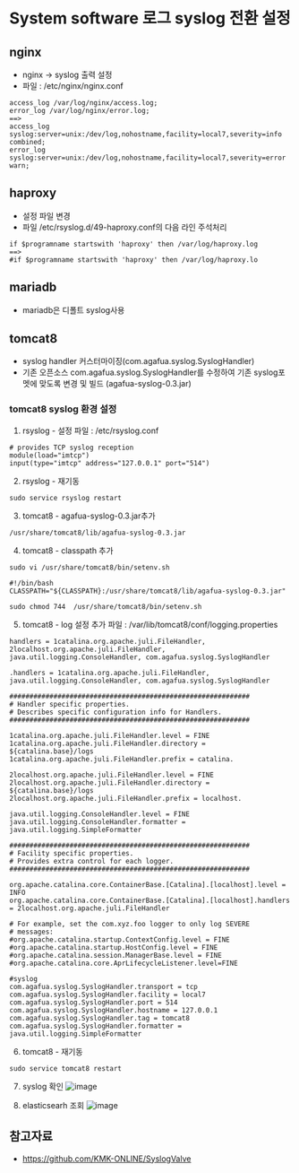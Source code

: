 # System software 로그 syslog 전환 설정

## nginx
- nginx -> syslog 출력 설정
- 파일 : /etc/nginx/nginx.conf
```
access_log /var/log/nginx/access.log;
error_log /var/log/nginx/error.log;
==>
access_log syslog:server=unix:/dev/log,nohostname,facility=local7,severity=info combined;
error_log syslog:server=unix:/dev/log,nohostname,facility=local7,severity=error warn;
```

## haproxy 
- 설정 파일 변경
- 파일 /etc/rsyslog.d/49-haproxy.conf의 다음 라인 주석처리
```
if $programname startswith 'haproxy' then /var/log/haproxy.log
==>
#if $programname startswith 'haproxy' then /var/log/haproxy.lo
```

## mariadb
- mariadb은 디폴트 syslog사용

## tomcat8 
- syslog handler 커스터마이징(com.agafua.syslog.SyslogHandler)
- 기존 오픈소스 com.agafua.syslog.SyslogHandler를 수정하여 기존 syslog포멧에 맞도록 변경 및 빌드 (agafua-syslog-0.3.jar)

### tomcat8 syslog 환경 설정

1. rsyslog - 설정
  파일 : /etc/rsyslog.conf
```
# provides TCP syslog reception
module(load="imtcp")
input(type="imtcp" address="127.0.0.1" port="514")
```
2. rsyslog - 재기동
```
sudo service rsyslog restart
```

3. tomcat8 - agafua-syslog-0.3.jar추가
```
/usr/share/tomcat8/lib/agafua-syslog-0.3.jar
```

4. tomcat8 - classpath 추가
```
sudo vi /usr/share/tomcat8/bin/setenv.sh
```
```
#!/bin/bash
CLASSPATH="${CLASSPATH}:/usr/share/tomcat8/lib/agafua-syslog-0.3.jar"
```
```
sudo chmod 744  /usr/share/tomcat8/bin/setenv.sh
```
5. tomcat8 - log 설정 추가
   파일 : /var/lib/tomcat8/conf/logging.properties
```
handlers = 1catalina.org.apache.juli.FileHandler, 2localhost.org.apache.juli.FileHandler, java.util.logging.ConsoleHandler, com.agafua.syslog.SyslogHandler

.handlers = 1catalina.org.apache.juli.FileHandler, java.util.logging.ConsoleHandler, com.agafua.syslog.SyslogHandler

############################################################
# Handler specific properties.
# Describes specific configuration info for Handlers.
############################################################

1catalina.org.apache.juli.FileHandler.level = FINE
1catalina.org.apache.juli.FileHandler.directory = ${catalina.base}/logs
1catalina.org.apache.juli.FileHandler.prefix = catalina.

2localhost.org.apache.juli.FileHandler.level = FINE
2localhost.org.apache.juli.FileHandler.directory = ${catalina.base}/logs
2localhost.org.apache.juli.FileHandler.prefix = localhost.

java.util.logging.ConsoleHandler.level = FINE
java.util.logging.ConsoleHandler.formatter = java.util.logging.SimpleFormatter

############################################################
# Facility specific properties.
# Provides extra control for each logger.
############################################################

org.apache.catalina.core.ContainerBase.[Catalina].[localhost].level = INFO
org.apache.catalina.core.ContainerBase.[Catalina].[localhost].handlers = 2localhost.org.apache.juli.FileHandler

# For example, set the com.xyz.foo logger to only log SEVERE
# messages:
#org.apache.catalina.startup.ContextConfig.level = FINE
#org.apache.catalina.startup.HostConfig.level = FINE
#org.apache.catalina.session.ManagerBase.level = FINE
#org.apache.catalina.core.AprLifecycleListener.level=FINE

#syslog
com.agafua.syslog.SyslogHandler.transport = tcp
com.agafua.syslog.SyslogHandler.facility = local7
com.agafua.syslog.SyslogHandler.port = 514
com.agafua.syslog.SyslogHandler.hostname = 127.0.0.1
com.agafua.syslog.SyslogHandler.tag = tomcat8
com.agafua.syslog.SyslogHandler.formatter = java.util.logging.SimpleFormatter
```

6. tomcat8 - 재기동
```
sudo service tomcat8 restart
```

7. syslog 확인
![image](https://user-images.githubusercontent.com/29765201/42433201-3d4e0596-8389-11e8-8c79-fc5d6790882a.png)


8. elasticsearh 조회
![image](https://user-images.githubusercontent.com/29765201/42433379-14214826-838a-11e8-9aaf-d11539b554a0.png)


## 참고자료
- https://github.com/KMK-ONLINE/SyslogValve

